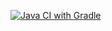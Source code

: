 [![Java CI with Gradle](https://github.com/diviniki/Java_Patterns_QA_task1_v2/actions/workflows/main.yml/badge.svg)](https://github.com/diviniki/Java_Patterns_QA_task1_v2/actions/workflows/main.yml)
